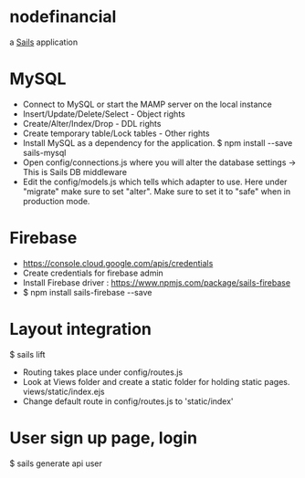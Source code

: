 # nodefinancial

a [Sails](http://sailsjs.org) application

# MySQL 
- Connect to MySQL or start the MAMP server on the local instance
- Insert/Update/Delete/Select - Object rights
- Create/Alter/Index/Drop - DDL rights
- Create temporary table/Lock tables - Other rights
- Install MySQL as a dependency for the application. $ npm install --save sails-mysql
- Open config/connections.js where you will alter the database settings -> This is Sails DB middleware
- Edit the config/models.js which tells which adapter to use. Here under "migrate" make sure to set "alter". Make sure to set it to "safe" when in production mode.

# Firebase
- https://console.cloud.google.com/apis/credentials
- Create credentials for firebase admin
- Install Firebase driver : https://www.npmjs.com/package/sails-firebase
- $ npm install sails-firebase --save


# Layout integration

$ sails lift

- Routing takes place under config/routes.js
- Look at Views folder and create a static folder for holding static pages. views/static/index.ejs
- Change default route in config/routes.js to 'static/index'


# User sign up page, login
$ sails generate api user
